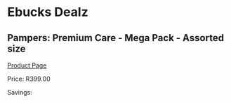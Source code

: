 
# Ebucks Dealz
## Pampers: Premium Care - Mega Pack - Assorted size
[Product Page](https://www.ebucks.com/web/shop/productSelected.do?prodId=1084104520&catId=1158500560)

Price: R399.00

Savings: 


	